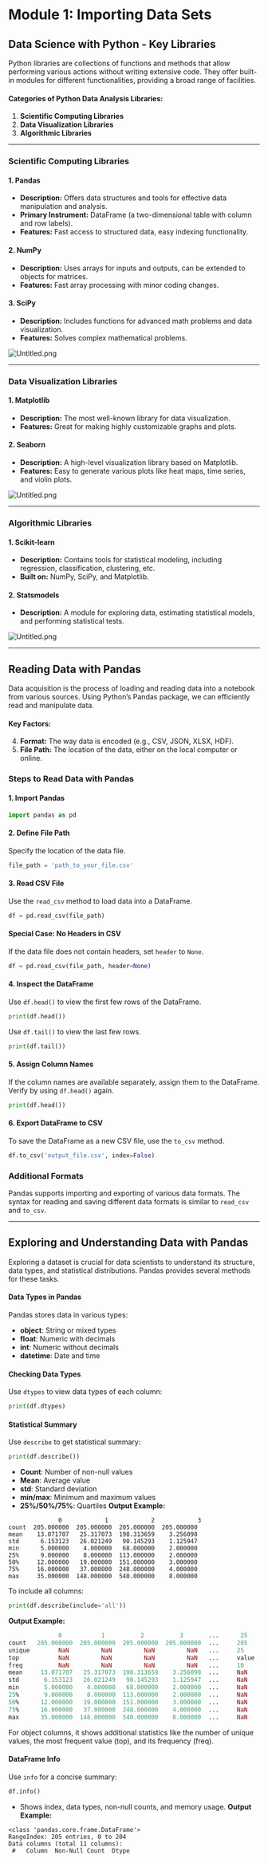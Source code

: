 

# Module 1: Importing Data Sets
## Data Science with Python - Key Libraries
Python libraries are collections of functions and methods that allow performing various actions without writing extensive code. They offer built-in modules for different functionalities, providing a broad range of facilities.
#### Categories of Python Data Analysis Libraries:
1. **Scientific Computing Libraries**
2. **Data Visualization Libraries**
3. **Algorithmic Libraries**

___
### Scientific Computing Libraries
#### 1. **Pandas**
- **Description:** Offers data structures and tools for effective data manipulation and analysis.
- **Primary Instrument:** DataFrame (a two-dimensional table with column and row labels).
- **Features:** Fast access to structured data, easy indexing functionality.
#### 2. **NumPy**
- **Description:** Uses arrays for inputs and outputs, can be extended to objects for matrices.
- **Features:** Fast array processing with minor coding changes.
#### 3. **SciPy**
- **Description:** Includes functions for advanced math problems and data visualization.
- **Features:** Solves complex mathematical problems.

![Untitled.png](https://prod-files-secure.s3.us-west-2.amazonaws.com/03e82b26-cccb-4906-bb56-adabcbdc0655/997ac361-58a8-4f04-bb0f-79fea4baa761/Untitled.png?X-Amz-Algorithm=AWS4-HMAC-SHA256&X-Amz-Content-Sha256=UNSIGNED-PAYLOAD&X-Amz-Credential=ASIAZI2LB4662KYWFIFS%2F20250130%2Fus-west-2%2Fs3%2Faws4_request&X-Amz-Date=20250130T151514Z&X-Amz-Expires=3600&X-Amz-Security-Token=IQoJb3JpZ2luX2VjEJ%2F%2F%2F%2F%2F%2F%2F%2F%2F%2F%2FwEaCXVzLXdlc3QtMiJHMEUCIQDYT55qlPUAMqZPMILrbOA0fxFlUeagkN66fr%2F7vHYlqgIgC%2F%2F2YGGkYwOwRLwkWLDqf1NMbUJ6huoj92VOJwlXoFUqiAQIqP%2F%2F%2F%2F%2F%2F%2F%2F%2F%2FARAAGgw2Mzc0MjMxODM4MDUiDLNhEwqCLj%2FgkKLWCyrcA6F43cG21lQb5gjZX%2FKQq3pedZK%2Be61GpHHXlOuEiB1mXj6JiNMDtQyTxEhS3xB1DpDIMgBjIlhoMZzXBp3IIgsI7xyvpxs%2BOzD%2Fr9hJXUITJJnLrwmQATJ9bh7hwhWUSMTCtjGXcNWy8SXkQ6HlEji0sqJ9M4TydZYwyZBesunBRnRCYcBFBrBwJeJ%2BCRHXT5Vgq6yRrI%2B0q%2BvZPEVDIZDQ%2BmT4jTu1flteZ0Y7EWsaQAYqNQb5XD%2FlQiW0LkMC%2BvK6RPLlFBR30NLYzK%2BLlrEPl%2BD5NXv9s%2B7tCksycsNMcCghKN%2B3ZXLsNuxXI8hfN6h3cepcWI7LdTMZKhYgnjeqwvtr4BAMLQlirF94zpQblTMsWVXPtytp3EhUpjToSy6EAZuG9BN4oZYRzH0VZqV4CBfrgPfCvBMAgSpNq4FsyyQs0FkMuCi367Ha1bYJsHpeuQVfT3QnxNs5cd71IDxeTLUm%2F4sqjLu5jkJ%2FIZBV2ii5rj%2Fte9txFbvRS2hvzU9mXWipNB%2F5yTntA5LCUwnIPHibzG36RzaRI%2F8lmVdx9na7nUaoHBF%2FXVGlPGDtD4peeohniLoCjftXT6ufKS6ODNFdwyn08lmgc6h1eD3MUSjuz4P89cAbSRgZMIKX7rwGOqUB%2BpVKBLHqpWBDamXd4dbidw%2Bovu4drs4TRcx6ZL44A5VFu8jObS0L2LtGflyHMftTyCvZk3Y67W%2F1AWMs1ghJFlLryGS8%2FganwsYHbFlDseUez5A%2BH%2Bnj4XGDw7IsrAsHn%2FYSGyYH6naH%2BVMeLn2huRE2f1m8vz%2FGq4VeqQAyyiEW%2F%2BWkoJ5kbBy9itFwoOxU00xMAifMBCbU2Ikpkc1NXt2n%2FA9M&X-Amz-Signature=46c56d9c32f1ffc46a05f8e9481fd5f526c93ab2385cac0c023a91f656d83e25&X-Amz-SignedHeaders=host&x-id=GetObject)
___
### Data Visualization Libraries
#### 1. **Matplotlib**
- **Description:** The most well-known library for data visualization.
- **Features:** Great for making highly customizable graphs and plots.
#### 2. **Seaborn**
- **Description:** A high-level visualization library based on Matplotlib.
- **Features:** Easy to generate various plots like heat maps, time series, and violin plots.

![Untitled.png](https://prod-files-secure.s3.us-west-2.amazonaws.com/03e82b26-cccb-4906-bb56-adabcbdc0655/733d1e42-5a53-4fd8-90c1-3d85254369a6/Untitled.png?X-Amz-Algorithm=AWS4-HMAC-SHA256&X-Amz-Content-Sha256=UNSIGNED-PAYLOAD&X-Amz-Credential=ASIAZI2LB466XAJB5D6F%2F20250130%2Fus-west-2%2Fs3%2Faws4_request&X-Amz-Date=20250130T151511Z&X-Amz-Expires=3600&X-Amz-Security-Token=IQoJb3JpZ2luX2VjEJ%2F%2F%2F%2F%2F%2F%2F%2F%2F%2F%2FwEaCXVzLXdlc3QtMiJHMEUCICL6U%2B33OvbCnEENuWz3YbjRp0d8yPlLrCW7kDbYOi44AiEAv%2FwNHYeotWyrNx0pS1tVhI4LICNCeeMvF%2BBMaKqFMDsqiAQIqP%2F%2F%2F%2F%2F%2F%2F%2F%2F%2FARAAGgw2Mzc0MjMxODM4MDUiDGz8qof2o5RbglOjDyrcAxMilhx6K89zoSYBqyvJyO7I%2FkE4KiHd38QITF0phn1HJI84KNPAHwcJe1MCwe1Kby4qjyyuzFsuJ%2FRt%2B46uIRuJBZ92Z5VIHtdEwymLsoXwKBt1PfNETKrKWLL4ucSlUuwcLwP%2Fe6ZzIYUYfLukDir4X6h02otxaNUsY827G5xoPQ69Z7YQc7hnlS4AaBcQM%2B37hW6vCz5J2CHy2p6lzB5lMc9jYLK8tCZD%2FWucl1j%2FSRrRMVqkYhRz8y%2BdwGUrEv8Tubkabj8zPjaLO521ULICYEGdOUq4KSaFGIgt%2F4CrKDVKHK1cKqJ2yVggwfcAIztwYD5TXQJc7aANVHj09sF0ws5TRA560lBLK0bAGxJz3UDw5Nst%2Fks0x7n5ls7SrvD1knYIWQo9Wlfq8lBvLArbzCvgIzvwAbgn3u4necCBcZZVHhFTlQHFGDdP0f8HPVtsE9eEfyz81j5%2FwsoNowwNISY07EoPvpBQIGTGCpd3CAy1f2e%2BcANU%2BMJ6%2F%2FM4y6g2luxNApMvl6G6swwdAa5sQYacWKa9nWTsjVK5QXqshqnZiXLFrodNdVCdytaojqMRjriIMgfaK8y1IbjYjPNg3Rw7HWKgEvWzlvisiuno%2Bw3HVCeChCGgxnueMNGX7rwGOqUBIFMCYKMZUtChdQE9WlGMIK0qYKLgldFFvOBXIucX7pvom83d%2BCbWVhTBcCATjJHzLOeyuHl0K6LhXx1jE5mvZJJDLxOdYda4EHhbsVTTlggwNEQZOqkO%2BdLkq6XUHDtXmFRe3Lk3ABB4x26KEYg4grrevYQhcHPCLc2%2Fi0ieM%2BfMIaFjx6UkHvxqRij6xkf8SSC193mmd%2BNkwmET0g4DjxOlCng%2B&X-Amz-Signature=4155d74366d41e1d6b475614395fceeb821bfb0ddb672a77bb4dadd6c30f1b04&X-Amz-SignedHeaders=host&x-id=GetObject)
___
### Algorithmic Libraries
#### 1. **Scikit-learn**
- **Description:** Contains tools for statistical modeling, including regression, classification, clustering, etc.
- **Built on:** NumPy, SciPy, and Matplotlib.
#### 2. **Statsmodels**
- **Description:** A module for exploring data, estimating statistical models, and performing statistical tests.

![Untitled.png](https://prod-files-secure.s3.us-west-2.amazonaws.com/03e82b26-cccb-4906-bb56-adabcbdc0655/c62885f5-417d-4179-834f-d68f8f2bdf39/Untitled.png?X-Amz-Algorithm=AWS4-HMAC-SHA256&X-Amz-Content-Sha256=UNSIGNED-PAYLOAD&X-Amz-Credential=ASIAZI2LB466XAJB5D6F%2F20250130%2Fus-west-2%2Fs3%2Faws4_request&X-Amz-Date=20250130T151511Z&X-Amz-Expires=3600&X-Amz-Security-Token=IQoJb3JpZ2luX2VjEJ%2F%2F%2F%2F%2F%2F%2F%2F%2F%2F%2FwEaCXVzLXdlc3QtMiJHMEUCICL6U%2B33OvbCnEENuWz3YbjRp0d8yPlLrCW7kDbYOi44AiEAv%2FwNHYeotWyrNx0pS1tVhI4LICNCeeMvF%2BBMaKqFMDsqiAQIqP%2F%2F%2F%2F%2F%2F%2F%2F%2F%2FARAAGgw2Mzc0MjMxODM4MDUiDGz8qof2o5RbglOjDyrcAxMilhx6K89zoSYBqyvJyO7I%2FkE4KiHd38QITF0phn1HJI84KNPAHwcJe1MCwe1Kby4qjyyuzFsuJ%2FRt%2B46uIRuJBZ92Z5VIHtdEwymLsoXwKBt1PfNETKrKWLL4ucSlUuwcLwP%2Fe6ZzIYUYfLukDir4X6h02otxaNUsY827G5xoPQ69Z7YQc7hnlS4AaBcQM%2B37hW6vCz5J2CHy2p6lzB5lMc9jYLK8tCZD%2FWucl1j%2FSRrRMVqkYhRz8y%2BdwGUrEv8Tubkabj8zPjaLO521ULICYEGdOUq4KSaFGIgt%2F4CrKDVKHK1cKqJ2yVggwfcAIztwYD5TXQJc7aANVHj09sF0ws5TRA560lBLK0bAGxJz3UDw5Nst%2Fks0x7n5ls7SrvD1knYIWQo9Wlfq8lBvLArbzCvgIzvwAbgn3u4necCBcZZVHhFTlQHFGDdP0f8HPVtsE9eEfyz81j5%2FwsoNowwNISY07EoPvpBQIGTGCpd3CAy1f2e%2BcANU%2BMJ6%2F%2FM4y6g2luxNApMvl6G6swwdAa5sQYacWKa9nWTsjVK5QXqshqnZiXLFrodNdVCdytaojqMRjriIMgfaK8y1IbjYjPNg3Rw7HWKgEvWzlvisiuno%2Bw3HVCeChCGgxnueMNGX7rwGOqUBIFMCYKMZUtChdQE9WlGMIK0qYKLgldFFvOBXIucX7pvom83d%2BCbWVhTBcCATjJHzLOeyuHl0K6LhXx1jE5mvZJJDLxOdYda4EHhbsVTTlggwNEQZOqkO%2BdLkq6XUHDtXmFRe3Lk3ABB4x26KEYg4grrevYQhcHPCLc2%2Fi0ieM%2BfMIaFjx6UkHvxqRij6xkf8SSC193mmd%2BNkwmET0g4DjxOlCng%2B&X-Amz-Signature=e875b8f2b0613a148047665a1e10197a8892342ade554539caa18df6b5dbe7eb&X-Amz-SignedHeaders=host&x-id=GetObject)
___
## Reading Data with Pandas
Data acquisition is the process of loading and reading data into a notebook from various sources. Using Python’s Pandas package, we can efficiently read and manipulate data.
#### Key Factors:
4. **Format:** The way data is encoded (e.g., CSV, JSON, XLSX, HDF).
5. **File Path:** The location of the data, either on the local computer or online.
### Steps to Read Data with Pandas
#### 1. **Import Pandas**
```python
import pandas as pd
```
#### 2. **Define File Path**
Specify the location of the data file.
```python
file_path = 'path_to_your_file.csv'
```
#### 3. **Read CSV File**
Use the `read_csv` method to load data into a DataFrame.
```python
df = pd.read_csv(file_path)
```
#### Special Case: No Headers in CSV
If the data file does not contain headers, set `header` to `None`.
```python
df = pd.read_csv(file_path, header=None)
```
#### 4. **Inspect the DataFrame**
Use `df.head()` to view the first few rows of the DataFrame.
```python
print(df.head())
```
Use `df.tail()` to view the last few rows.
```python
print(df.tail())
```
#### 5. **Assign Column Names**
If the column names are available separately, assign them to the DataFrame.
Verify by using `df.head()` again.
```python
print(df.head())
```
#### 6. **Export DataFrame to CSV**
To save the DataFrame as a new CSV file, use the `to_csv` method.
```python
df.to_csv('output_file.csv', index=False)
```
### Additional Formats
Pandas supports importing and exporting of various data formats. The syntax for reading and saving different data formats is similar to `read_csv` and `to_csv`.
___
## Exploring and Understanding Data with Pandas
Exploring a dataset is crucial for data scientists to understand its structure, data types, and statistical distributions. Pandas provides several methods for these tasks.
#### Data Types in Pandas
Pandas stores data in various types:
- **object**: String or mixed types
- **float**: Numeric with decimals
- **int**: Numeric without decimals
- **datetime**: Date and time
#### Checking Data Types
Use `dtypes` to view data types of each column:
```python
print(df.dtypes)
```
#### Statistical Summary
Use `describe` to get statistical summary:
```python
print(df.describe())
```
- **Count**: Number of non-null values
- **Mean**: Average value
- **std**: Standard deviation
- **min/max**: Minimum and maximum values
- **25%/50%/75%**: Quartiles
**Output Example:**
```plain text
              0            1            2            3
count  205.000000  205.000000  205.000000  205.000000
mean    13.071707   25.317073  198.313659    3.256098
std      6.153123   26.021249   90.145293    1.125947
min      5.000000    4.000000   68.000000    2.000000
25%      9.000000    8.000000  113.000000    2.000000
50%     12.000000   19.000000  151.000000    3.000000
75%     16.000000   37.000000  248.000000    4.000000
max     35.000000  148.000000  540.000000    8.000000
```
To include all columns:
```python
print(df.describe(include='all'))
```
**Output Example:**
```r
              0           1          2          3       ...      25       26       27
count   205.000000  205.000000  205.000000  205.000000  ...     205      205      205
unique        NaN         NaN         NaN         NaN   ...     25       25       25
top           NaN         NaN         NaN         NaN   ...     value    value    value
freq          NaN         NaN         NaN         NaN   ...     10       10       10
mean     13.071707   25.317073  198.313659    3.256098  ...     NaN      NaN      NaN
std       6.153123   26.021249   90.145293    1.125947  ...     NaN      NaN      NaN
min       5.000000    4.000000   68.000000    2.000000  ...     NaN      NaN      NaN
25%       9.000000    8.000000  113.000000    2.000000  ...     NaN      NaN      NaN
50%      12.000000   19.000000  151.000000    3.000000  ...     NaN      NaN      NaN
75%      16.000000   37.000000  248.000000    4.000000  ...     NaN      NaN      NaN
max      35.000000  148.000000  540.000000    8.000000  ...     NaN      NaN      NaN
```
For object columns, it shows additional statistics like the number of unique values, the most frequent value (top), and its frequency (freq).
#### DataFrame Info
Use `info` for a concise summary:
```python
df.info()
```
- Shows index, data types, non-null counts, and memory usage.
**Output Example:**
```less
<class 'pandas.core.frame.DataFrame'>
RangeIndex: 205 entries, 0 to 204
Data columns (total 11 columns):
 #   Column  Non-Null Count  Dtype
